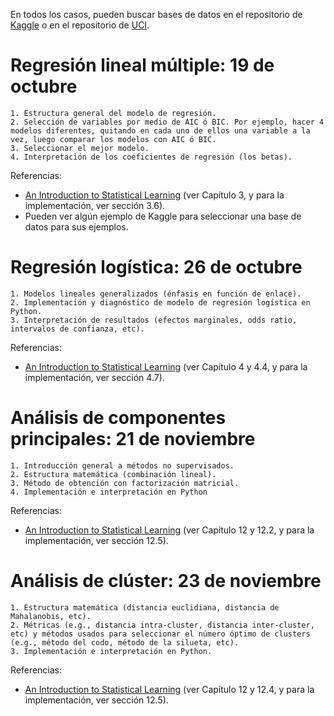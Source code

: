 En todos los casos, pueden buscar bases de datos en el repositorio de [Kaggle](https://www.kaggle.com/datasets) o en el repositorio de [UCI](https://archive.ics.uci.edu/).


# Regresión lineal múltiple: 19 de octubre

	1. Estructura general del modelo de regresión.
	2. Selección de variables por medio de AIC ó BIC. Por ejemplo, hacer 4 modelos diferentes, quitando en cada uno de ellos una variable a la vez, luego comparar los modelos con AIC ó BIC.
	3. Seleccionar el mejor modelo.
    4. Interpretación de los coeficientes de regresión (los betas).

Referencias:

- [An Introduction to Statistical Learning](https://hastie.su.domains/ISLP/ISLP_website.pdf) (ver Capítulo 3, y para la implementación, ver sección 3.6).
- Pueden ver algún ejemplo de Kaggle para seleccionar una base de datos para sus ejemplos. 

# Regresión logística: 26 de octubre

    1. Modelos lineales generalizados (énfasis en función de enlace).
    2. Implementación y diagnóstico de modelo de regresión logística en Python.
    3. Interpretación de resultados (efectos marginales, odds ratio, intervalos de confianza, etc).

Referencias:

- [An Introduction to Statistical Learning](https://hastie.su.domains/ISLP/ISLP_website.pdf) (ver Capítulo 4 y 4.4, y para la implementación, ver sección 4.7).

# Análisis de componentes principales: 21 de noviembre

    1. Introducción general a métodos no supervisados.
    2. Estructura matemática (combinación lineal).
    3. Método de obtención con factorización matricial.
    4. Implementación e interpretación en Python

Referencias:

- [An Introduction to Statistical Learning](https://hastie.su.domains/ISLP/ISLP_website.pdf) (ver Capítulo 12 y 12.2, y para la implementación, ver sección 12.5).

# Análisis de clúster: 23 de noviembre

    1. Estructura matemática (distancia euclidiana, distancia de Mahalanobis, etc).
    2. Métricas (e.g., distancia intra-cluster, distancia inter-cluster, etc) y métodos usados para seleccionar el número óptimo de clusters (e.g., método del codo, método de la silueta, etc).
    3. Implementación e interpretación en Python.

Referencias:

- [An Introduction to Statistical Learning](https://hastie.su.domains/ISLP/ISLP_website.pdf) (ver Capítulo 12 y 12.4, y para la implementación, ver sección 12.5).

